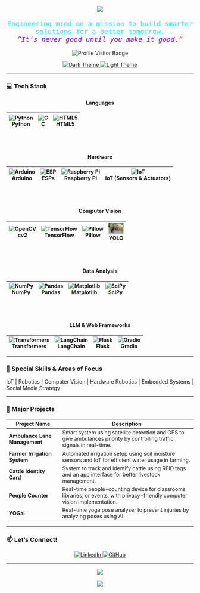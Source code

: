 <p align="center">
  <img src="https://capsule-render.vercel.app/api?type=waving&color=00FFFF,7F00FF&height=160&section=header&text=Shaurya%20Gupta&fontSize=56&fontWeight=700&fontColor=00FFFF&animation=fadeIn" />
</p>

<p align="center" style="font-size: 18px; font-family: monospace; color:#00FFFF;">
  Engineering mind on a mission to build smarter solutions for a better tomorrow.<br />
  <em style="color:#7F00FF;">“It’s never good until you make it good.”</em>
</p>
<p align="center">
  <img src="https://visitor-badge.laobi.icu/badge?page_id=shaurya-g123" alt="Profile Visitor Badge" />
</p>

<p align="center">
  <a href="https://github.com/shaurya-g123?tab=overview&theme=dark" target="_blank">
    <img src="https://img.shields.io/badge/Theme-Dark-121212?style=for-the-badge&logo=github&logoColor=00FFFF" alt="Dark Theme" />
  </a>
  <a href="https://github.com/shaurya-g123?tab=overview&theme=light" target="_blank">
    <img src="https://img.shields.io/badge/Theme-Light-F0F0F0?style=for-the-badge&logo=github&logoColor=7F00FF" alt="Light Theme" />
  </a>
</p>

---

### 💻 Tech Stack

<div align="center">

#### Languages  

| <img alt="Python" src="https://cdn.jsdelivr.net/gh/devicons/devicon/icons/python/python-original.svg" width="40" /><br>Python | <img alt="C" src="https://cdn.jsdelivr.net/gh/devicons/devicon/icons/c/c-original.svg" width="40" /><br>C | <img alt="HTML5" src="https://cdn.jsdelivr.net/gh/devicons/devicon/icons/html5/html5-original.svg" width="40" /><br>HTML5 |
| :---: | :---: | :---: |


<br /><br />

#### Hardware  

| <img alt="Arduino" src="https://cdn.worldvectorlogo.com/logos/arduino-1.svg" width="40" /><br>Arduino | <img alt="ESP" src="https://www.espressif.com/sites/all/themes/espressif/logo-black.svg" width="40" /><br>ESPs | <img alt="Raspberry Pi" src="https://cdn.worldvectorlogo.com/logos/raspberry-pi.svg" width="40" /><br>Raspberry Pi | <img alt="IoT" src="https://cdn.worldvectorlogo.com/logos/amazon-internet-of-things.svg" width="40" /><br>IoT (Sensors & Actuators) |
| :---: | :---: | :---: | :---: |


<br /><br />

#### Computer Vision  

| <img alt="OpenCV" src="https://encrypted-tbn0.gstatic.com/images?q=tbn:ANd9GcQfRklXyWQy1ditXPl8oBPdbcdjxuiVU3Z3VA&s" width="40" /><br>cv2 | <img alt="TensorFlow" src="https://cdn.jsdelivr.net/gh/devicons/devicon/icons/tensorflow/tensorflow-original.svg" width="40" /><br>TensorFlow | <img alt="Pillow" src="https://python-pillow.github.io/assets/images/pillow-logo-248x250.png" width="40" /><br>Pillow | <img alt="YOLO" src="https://raw.githubusercontent.com/AlexeyAB/darknet/master/data/dog.jpg" width="40" /><br>YOLO |
| :---: | :---: | :---: | :---: |


<br /><br />

#### Data Analysis  

| <img alt="NumPy" src="https://numpy.org/images/favicon.ico" width="40" /><br>NumPy | <img alt="Pandas" src="https://pandas.pydata.org/static/img/pandas_mark.svg" width="40" /><br>Pandas | <img alt="Matplotlib" src="https://matplotlib.org/_static/images/favicon.png" width="40" /><br>Matplotlib | <img alt="SciPy" src="https://docs.scipy.org/doc/scipy/reference/scipy-logo.svg" width="40" /><br>SciPy |
| :---: | :---: | :---: | :---: |

<br /><br />

#### LLM & Web Frameworks  

| <img alt="Transformers" src="https://huggingface.co/front/assets/huggingface_logo.svg" width="40" /><br>Transformers | <img alt="LangChain" src="https://avatars.githubusercontent.com/u/97630546?s=200&v=4" width="40" /><br>LangChain | <img alt="Flask" src="https://flask.palletsprojects.com/en/2.3.x/_images/flask-logo.png" width="40" /><br>Flask | <img alt="Gradio" src="https://gradio.app/assets/gradio-icon-color.svg" width="40" /><br>Gradio |
| :---: | :---: | :---: | :---: |


</div>

---

### 🎯 Special Skills & Areas of Focus  
IoT | Robotics | Computer Vision | Hardware Robotics | Embedded Systems | Social Media Strategy

---

### 🚀 Major Projects

<div align="center" markdown="1">

| Project Name              | Description                                                                                                 |
|--------------------------|-------------------------------------------------------------------------------------------------------------|
| **Ambulance Lane Management** | Smart system using satellite detection and GPS to give ambulances priority by controlling traffic signals in real-time. |
| **Farmer Irrigation System**   | Automated irrigation setup using soil moisture sensors and IoT for efficient water usage in farming.                |
| **Cattle Identity Card**       | System to track and identify cattle using RFID tags and an app interface for better livestock management.            |
| **People Counter**             | Real-time people-counting device for classrooms, libraries, or events, with privacy-friendly computer vision implementation. |
| **YOGai**                     | Real-time yoga pose analyser to prevent injuries by analyzing poses using AI.                                      |

</div>

---

### 📫 Let’s Connect!  

<p align="center">
  <a href="https://www.linkedin.com/in/guptshaurya" target="_blank">
    <img src="https://img.shields.io/badge/LinkedIn-0A66C2?style=for-the-badge&logo=linkedin&logoColor=white" alt="LinkedIn" />
  </a>
  <a href="https://github.com/shaurya-g123" target="_blank">
    <img src="https://img.shields.io/badge/GitHub-181717?style=for-the-badge&logo=github&logoColor=white" alt="GitHub" />
  </a>
</p>

---

<p align="center">
  <img src="https://github-readme-stats.vercel.app/api?username=shaurya-g123&show_icons=true&theme=radical&hide_border=true" />
</p>

<p align="center">
  <img src="https://github-readme-streak-stats.herokuapp.com/?user=shaurya-g123&theme=radical" />
</p>
